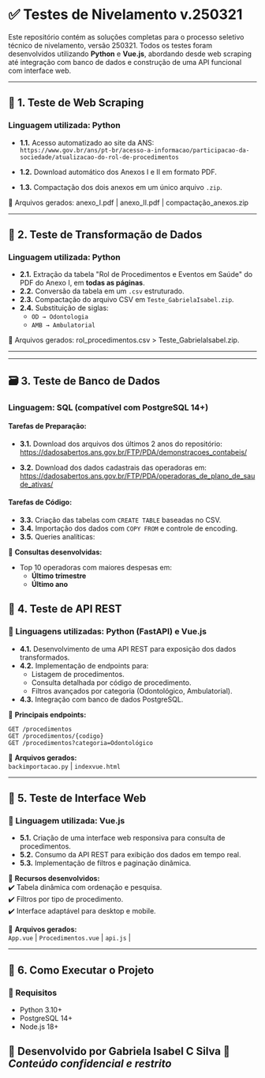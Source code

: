 # ✅ Testes de Nivelamento v.250321

Este repositório contém as soluções completas para o processo seletivo técnico de nivelamento, versão 250321. Todos os testes foram desenvolvidos utilizando **Python** e **Vue.js**, abordando desde web scraping até integração com banco de dados e construção de uma API funcional com interface web.

---

## 🧪 1. Teste de Web Scraping

### Linguagem utilizada: Python

- **1.1.** Acesso automatizado ao site da ANS:  
  `https://www.gov.br/ans/pt-br/acesso-a-informacao/participacao-da-sociedade/atualizacao-do-rol-de-procedimentos`

- **1.2.** Download automático dos Anexos I e II em formato PDF.

- **1.3.** Compactação dos dois anexos em um único arquivo `.zip`.

📁 Arquivos gerados:
anexo_I.pdf | anexo_II.pdf | compactação_anexos.zip

---

## 🔁 2. Teste de Transformação de Dados

### Linguagem utilizada: Python

- **2.1.** Extração da tabela "Rol de Procedimentos e Eventos em Saúde" do PDF do Anexo I, em **todas as páginas**.
- **2.2.** Conversão da tabela em um `.csv` estruturado.
- **2.3.** Compactação do arquivo CSV em `Teste_GabrielaIsabel.zip`.
- **2.4.** Substituição de siglas:
  - `OD → Odontologia`
  - `AMB → Ambulatorial`

📁 Arquivos gerados:
rol_procedimentos.csv > Teste_GabrielaIsabel.zip.

---


---

## 🗃️ 3. Teste de Banco de Dados

### Linguagem: SQL (compatível com PostgreSQL 14+)

#### Tarefas de Preparação:

- **3.1.** Download dos arquivos dos últimos 2 anos do repositório:  
  https://dadosabertos.ans.gov.br/FTP/PDA/demonstracoes_contabeis/

- **3.2.** Download dos dados cadastrais das operadoras em:  
  https://dadosabertos.ans.gov.br/FTP/PDA/operadoras_de_plano_de_saude_ativas/

#### Tarefas de Código:

- **3.3.** Criação das tabelas com `CREATE TABLE` baseadas no CSV.
- **3.4.** Importação dos dados com `COPY FROM` e controle de encoding.
- **3.5.** Queries analíticas:

📌 **Consultas desenvolvidas:**
- Top 10 operadoras com maiores despesas em:
  - **Último trimestre**
  - **Último ano**

## 🚀 4. Teste de API REST

### 📌 Linguagens utilizadas: Python (FastAPI) e Vue.js

- **4.1.** Desenvolvimento de uma API REST para exposição dos dados transformados.
- **4.2.** Implementação de endpoints para:
  - Listagem de procedimentos.
  - Consulta detalhada por código de procedimento.
  - Filtros avançados por categoria (Odontológico, Ambulatorial).
- **4.3.** Integração com banco de dados PostgreSQL.

📌 **Principais endpoints:**

```http
GET /procedimentos
GET /procedimentos/{codigo}
GET /procedimentos?categoria=Odontológico
```

📁 **Arquivos gerados:**  
`backimportacao.py` | `indexvue.html`

---

## 🎨 5. Teste de Interface Web

### 📌 Linguagem utilizada: Vue.js

- **5.1.** Criação de uma interface web responsiva para consulta de procedimentos.
- **5.2.** Consumo da API REST para exibição dos dados em tempo real.
- **5.3.** Implementação de filtros e paginação dinâmica.

📌 **Recursos desenvolvidos:**  
✔️ Tabela dinâmica com ordenação e pesquisa.  
✔️ Filtros por tipo de procedimento.  
✔️ Interface adaptável para desktop e mobile.

📁 **Arquivos gerados:**  
`App.vue` | `Procedimentos.vue` | `api.js` | 

---

## 📌 6. Como Executar o Projeto

### 🔧 Requisitos

- Python 3.10+
- PostgreSQL 14+
- Node.js 18+

📌 **Desenvolvido por Gabriela Isabel C Silva**
📌 *Conteúdo confidencial e restrito*
---
